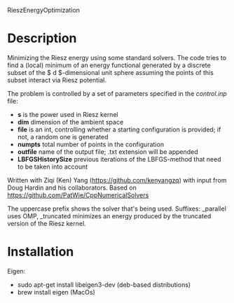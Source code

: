  RieszEnergyOptimization 

# Description 
Minimizing the Riesz energy using some standard solvers. The code tries to find
a (local) minimum of an energy functional generated by a discrete subset of the
$ d $-dimensional unit sphere assuming the points of this subset interact via
Riesz potential. 

The problem is controlled by a set of parameters specified in the _control.inp_
file:
- **s** is the power used in Riesz kernel
- **dim** dimension of the ambient space
- **file** is an int, controlling whether a starting configuration is provided; if
  not, a random one is generated
- **numpts** total number of points in the configuration
- **outfile** name of the output file; .txt extension will be appended
- **LBFGSHistorySize** previous iterations of the LBFGS-method that need to be taken into account


Written with Ziqi (Ken) Yang (https://github.com/kenyangzq) with input from Doug
Hardin and his collaborators. Based on https://github.com/PatWie/CppNumericalSolvers




The uppercase prefix shows the solver that's being used. Suffixes: _parallel
uses OMP, _truncated minimizes an energy produced by the truncated version of
the Riesz kernel.

# Installation

Eigen:
- sudo apt-get install libeigen3-dev        (deb-based distributions)
- brew install eigen                        (MacOs)
